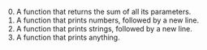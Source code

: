 0. A function that returns the sum of all its parameters.
1. A function that prints numbers, followed by a new line.
2. A function that prints strings, followed by a new line.
3. A function that prints anything.
